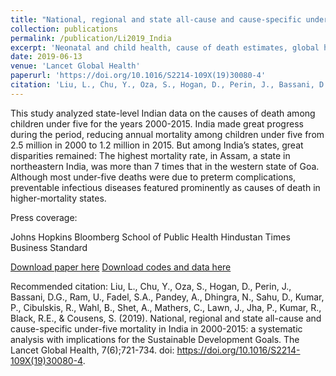 ```yaml
---
title: "National, regional and state all-cause and cause-specific under-five mortality in India in 2000-2015"
collection: publications
permalink: /publication/Li2019_India
excerpt: 'Neonatal and child health, cause of death estimates, global health, population health, Sustainable Development Goals'
date: 2019-06-13
venue: 'Lancet Global Health'
paperurl: 'https://doi.org/10.1016/S2214-109X(19)30080-4'
citation: 'Liu, L., Chu, Y., Oza, S., Hogan, D., Perin, J., Bassani, D.G., Ram, U., Fadel, S.A., Pandey, A., Dhingra, N., Sahu, D., Kumar, P., Cibulskis, R., Wahl, B., Shet, A., Mathers, C., Lawn, J., Jha, P., Kumar, R., Black, R.E., & Cousens, S. (2019). National, regional and state all-cause and cause-specific under-five mortality in India in 2000-2015: a systematic analysis with implications for the Sustainable Development Goals. The Lancet Global Health, 7(6);721-734. doi: https://doi.org/10.1016/S2214-109X(19)30080-4.'
---
```


This study analyzed state-level Indian data on the causes of death among children under five for the years 2000-2015. India made great progress during the period, reducing annual mortality among children under five from 2.5 million in 2000 to 1.2 million in 2015. But among India’s states, great disparities remained: The highest mortality rate, in Assam, a state in northeastern India, was more than 7 times that in the western state of Goa. Although most under-five deaths were due to preterm complications, preventable infectious diseases featured prominently as causes of death in higher-mortality states.

Press coverage: 

Johns Hopkins Bloomberg School of Public Health 
Hindustan Times 
Business Standard 

[Download paper here](https://doi.org/10.1016/S2214-109X(19)30080-4)
[Download codes and data here](https://www.jhsph.edu/research/centers-and-institutes/institute-for-international-programs/current-projects/maternal-child-epidemiology-estimation/maternal-newborn-and-child-cause-of-death/IndiaCOD_openaccess.zip)

Recommended citation: Liu, L., Chu, Y., Oza, S., Hogan, D., Perin, J., Bassani, D.G., Ram, U., Fadel, S.A., Pandey, A., Dhingra, N., Sahu, D., Kumar, P., Cibulskis, R., Wahl, B., Shet, A., Mathers, C., Lawn, J., Jha, P., Kumar, R., Black, R.E., & Cousens, S. (2019). National, regional and state all-cause and cause-specific under-five mortality in India in 2000-2015: a systematic analysis with implications for the Sustainable Development Goals. The Lancet Global Health, 7(6);721-734. doi: https://doi.org/10.1016/S2214-109X(19)30080-4.
